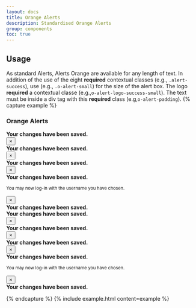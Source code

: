 ```yaml
---
layout: docs
title: Orange Alerts
description: Standardised Orange Alerts
group: components
toc: true
---
```


## Usage

As standard Alerts, Alerts Orange are available for any length of text. In addition of the use of the eight **required** contextual classes (e.g., `.alert-success`), use (e.g., `.o-alert-small`) for the size of the alert box. The logo **required** a contextual classe (e.g.,`o-alert-logo-success-small`).
The text must be inside a div tag with this **required** class (e.g,`o-alert-padding`).
{% capture example %}

<h3>Orange Alerts</h3>
    <!-- Custom Alerts
    ======================================= -->
    <div class="alert o-alert-small alert-success alert-dismissible fade show" role="alert">
        <span class="o-alert-logo-success-small"></span>
        <div class="o-alert-padding">
        <strong>Your changes have been saved.</strong>
        </div>
        <button type="button" class="close" data-dismiss="alert" aria-label="Close">
        <span class="span-dark" aria-hidden="true">&times;</span>
        </button>
    </div>
    <div class="alert o-alert-medium alert-info alert-dismissible fade show" role="alert">
        <span class="o-alert-logo-info-medium"></span>
        <div class="o-alert-padding">
            <strong>Your changes have been saved.</strong>
        </div>
        <button type="button" class="close" data-dismiss="alert" aria-label="Close">
        <span class="span-dark" aria-hidden="true">&times;</span>
        </button>
    </div>
    <div class="alert o-alert-large alert-warning alert-dismissible fade show" role="alert">
        <span class="o-alert-logo-warning-large"></span>
        <div class="o-alert-padding">
            <strong >Your changes have been saved.</strong>
        </div>
        <button type="button" class="close" data-dismiss="alert" aria-label="Close">
        <span class="span-dark" aria-hidden="true">&times;</span>
        </button>
    </div>
    <div class="alert o-alert-large alert-danger boosted-multiline alert-dismissible fade show" role="alert">
        <span class="o-alert-logo-danger-large"></span>
        <div class="o-alert-padding">
        <strong>Your changes have been saved.</strong>
            <p class="mb-0"><small>You may now log-in with the username you have chosen.</small></p>
        </div>
        <button type="button" class="close" data-dismiss="alert" aria-label="Close">
        <span class="span-dark" aria-hidden="true">&times;</span>
        </button>
    </div>
    <div class="alert o-alert-no-border o-alert-small" role="alert">
        <span class="o-alert-logo-success-small"></span>
        <div class="o-alert-padding">
        <strong>Your changes have been saved.</strong>
        </div>
    </div>
    <div class="inverse">
        <!-- Custom Alerts
        ======================================= -->
        <div class="alert o-alert-small alert-inverse alert-success alert-dismissible fade show" role="alert">
            <span class="o-alert-logo-success-small"></span>
            <div class="o-alert-padding">
            <strong>Your changes have been saved.</strong>
            </div>
            <button type="button" class="close" data-dismiss="alert" aria-label="Close">
            <span class="span-dark-inverse" aria-hidden="true">&times;</span>
            </button>
        </div>
        <div class="alert o-alert-medium alert-inverse alert-info alert-dismissible fade show" role="alert">
            <span class="o-alert-logo-info-medium"></span>
            <div class="o-alert-padding">
                <strong>Your changes have been saved.</strong>
            </div>
            <button type="button" class="close" data-dismiss="alert" aria-label="Close">
            <span class="span-dark-inverse" aria-hidden="true">&times;</span>
            </button>
        </div>
        <div class="alert o-alert-large alert-inverse alert-warning alert-dismissible fade show" role="alert">
            <span class="o-alert-logo-warning-large"></span>
            <div class="o-alert-padding">
                <strong >Your changes have been saved.</strong>
            </div>
            <button type="button" class="close" data-dismiss="alert" aria-label="Close">
            <span class="span-dark-inverse" aria-hidden="true">&times;</span>
            </button>
        </div>
        <div class="alert o-alert-large alert-inverse alert-danger boosted-multiline alert-dismissible fade show" role="alert">
            <span class="o-alert-logo-danger-large"></span>
            <div class="o-alert-padding">
            <strong>Your changes have been saved.</strong>
                <p class="mb-0"><small>You may now log-in with the username you have chosen.</small></p>
            </div>
            <button type="button" class="close" data-dismiss="alert" aria-label="Close">
            <span class="span-dark-inverse" aria-hidden="true">&times;</span>
            </button>
        </div>
        <div class="alert o-alert-no-border alert-inverse o-alert-small" role="alert">
            <span class="o-alert-logo-success-small"></span>
            <div class="o-alert-padding">
            <strong>Your changes have been saved.</strong>
            </div>
        </div>
    </div>

{% endcapture %} {% include example.html content=example %}